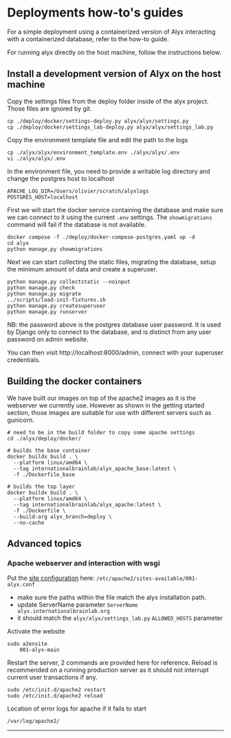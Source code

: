 
# Deployments how-to's guides

For a simple deployment using a containerized version of Alyx interacting with a containerized database, refer to the how-to guide.

For running alyx directly on the host machine, follow the instructions below.


## Install a development version of Alyx on the host machine

Copy the settings files from the deploy folder inside of the alyx project. Those files are ignored by git.

```shell
cp ./deploy/docker/settings-deploy.py alyx/alyx/settings.py
cp ./deploy/docker/settings_lab-deploy.py alyx/alyx/settings_lab.py
```

Copy the environment template file and edit the path to the logs
```
cp ./alyx/alyx/environment_template.env ./alyx/alyx/.env
vi ./alyx/alyx/.env
```
In the environment file, you need to provide a writable log directory and change the postgres host to localhost
```shell
APACHE_LOG_DIR=/Users/olivier/scratch/alyxlogs
POSTGRES_HOST=localhost
```

First we will start the docker service containing the database and make sure we can connect to it using the current `.env` settings.
The `showmigrations` command will fail if the database is not available.
```shell
docker compose -f ./deploy/docker-compose-postgres.yaml up -d
cd alyx
python manage.py showmigrations
```

Next we can start collecting the static files, migrating the database, setup the minimum amount of data and create a superuser.

```shell
python manage.py collectstatic --noinput
python manage.py check
python manage.py migrate
../scripts/load-init-fixtures.sh
python manage.py createsuperuser
python manage.py runserver
```
NB: the password above is the postgres database user password. It is used by Django only to connect to the database, and is distinct from any user password on admin website.

You can then visit http://localhost:8000/admin, connect with your superuser credentials.


## Building the docker containers

We have built our images on top of the apache2 images as it is the webserver we currently use. 
However as shown in the getting started section, those images are suitable for use with different servers such as gunicorn.

```shell
# need to be in the build folder to copy some apache settings
cd ./alyx/deploy/docker/

# builds the base container
docker buildx build . \
  --platform linux/amd64 \
  --tag internationalbrainlab/alyx_apache_base:latest \
  -f ./Dockerfile_base

# builds the top layer
docker buildx build . \
  --platform linux/amd64 \
  --tag internationalbrainlab/alyx_apache:latest \
  -f ./Dockerfile \
  --build-arg alyx_branch=deploy \
  --no-cache
```

## Advanced topics


### Apache webserver and interaction with wsgi

Put the [site configuration](_static/001-alyx.conf) here: `/etc/apache2/sites-available/001-alyx.conf`
-   make sure the paths within the file match the alyx installation path.
-   update ServerName parameter `ServerName  alyx.internationalbrainlab.org`
-   it should match the `alyx/alyx/settings_lab.py` `ALLOWED_HOSTS` parameter


Activate the website

    sudo a2ensite
        001-alyx-main

Restart the server, 2 commands are provided here for reference. Reload is recommended on a running production server as 
it should not interrupt current user transactions if any.


    sudo /etc/init.d/apache2 restart
    sudo /etc/init.d/apache2 reload


Location of error logs for apache if it fails to start

    /var/log/apache2/

---
